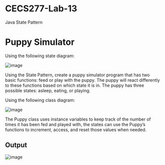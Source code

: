 # CECS277-Lab-13
Java State Pattern 

# Puppy Simulator
Using the following state diagram:

![image](https://github.com/ian-es/CECS277-Lab-13/assets/103468553/368ccba3-d6b8-4aa7-990a-8673d79436f4)

Using the State Pattern, create a puppy simulator program that has two basic functions:
feed or play with the puppy. The puppy will react differently to these functions based on
which state it is in. The puppy has three possible states: asleep, eating, or playing.

Using the following class diagram:

![image](https://github.com/ian-es/CECS277-Lab-13/assets/103468553/4aade995-4705-417e-a0c1-7cb0fc3ff1b1)

The Puppy class uses instance variables to keep track of the number of times it has been
fed and played with, the states can use the Puppy’s functions to increment, access, and
reset those values when needed.

## Output
![image](https://github.com/ian-es/CECS277-Lab-13/assets/103468553/92b5efcc-2504-4a07-ac4c-6f9a4f99a501)

